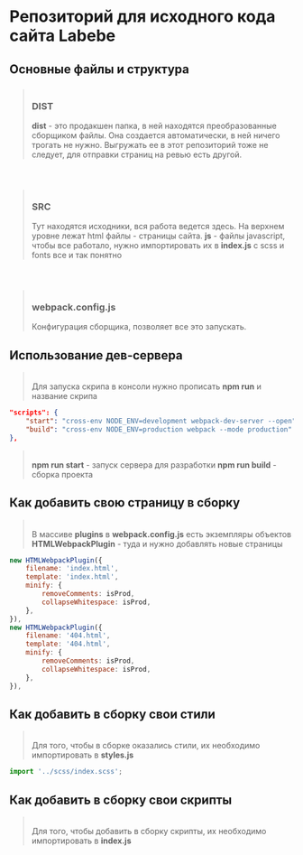 # Репозиторий для исходного кода сайта Labebe

## Основные файлы и структура

> ### <br> DIST
>
> <strong>dist</strong> - это продакшен папка, в ней находятся преобразованные сборщиком файлы. Она создается автоматически, в ней ничего трогать не нужно. Выгружать ее в этот репозиторий тоже не следует, для отправки страниц на ревью есть другой.
> <br>

<br>

> ### <br> SRC
>
> Тут находятся исходники, вся работа ведется здесь. На верхнем уровне лежат html файлы - страницы сайта.
> <strong>js</strong> - файлы javascript, чтобы все работало, нужно импортировать их в <strong>index.js</strong>
> с scss и fonts все и так понятно
> <br>

<br>

> ### <br> webpack.config.js
>
> Конфигурация сборщика, позволяет все это запускать.
> <br>

## Использование дев-сервера

> <br> Для запуска скрипа в консоли нужно прописать <strong>npm run</strong> и название скрипа
> <br>

```json
"scripts": {
	"start": "cross-env NODE_ENV=development webpack-dev-server --open",
	"build": "cross-env NODE_ENV=production webpack --mode production"
},
```

> <br> <strong>npm run start</strong> - запуск сервера для разработки
> <strong>npm run build</strong> - сборка проекта
> <br>

## Как добавить свою страницу в сборку

> <br>В массиве <strong>plugins</strong> в <strong>webpack.config.js</strong> есть экземпляры объектов <strong>HTMLWebpackPlugin</strong> - туда и нужно добавлять новые страницы
> <br>

```js
new HTMLWebpackPlugin({
	filename: 'index.html',
	template: 'index.html',
	minify: {
		removeComments: isProd,
		collapseWhitespace: isProd,
	},
}),
new HTMLWebpackPlugin({
	filename: '404.html',
	template: '404.html',
	minify: {
		removeComments: isProd,
		collapseWhitespace: isProd,
	},
}),
```

## Как добавить в сборку свои стили

> <br> Для того, чтобы в сборке оказались стили, их необходимо импортировать в <strong>styles.js</strong>
> <br>

```js
import '../scss/index.scss';
```

## Как добавить в сборку свои скрипты

> <br> Для того, чтобы добавить в сборку скрипты, их необходимо импортировать в <strong>index.js</strong>
> <br>
